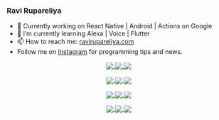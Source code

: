 ### Ravi Rupareliya

- 🔭 Currently working on React Native | Android | Actions on Google
- 🌱 I’m currently learning Alexa | Voice | Flutter
- 📫 How to reach me: [ravirupareliya.com](https://ravirupareliya.com)
- Follow me on [Instagram](https://www.instagram.com/ravi.rupareliya/) for programming tips and news.

<a href="https://www.instagram.com/ravi.rupareliya/" target="_blank">
<!-- insta-feed:START-->
<p align="center">
<img align="center" src=https://scontent-msp1-1.cdninstagram.com/v/t51.2885-15/e35/s150x150/117564950_167171931547080_7523565149947571776_n.jpg?_nc_ht=scontent-msp1-1.cdninstagram.com&_nc_cat=100&_nc_ohc=pnAESjIulNMAX_yhrHP&oh=5d9b1f8d0a227bdbb714193cf0552541&oe=5F6274DD />
<img align="center" src=https://scontent-msp1-1.cdninstagram.com/v/t51.2885-15/e35/s150x150/117307859_603477283647910_4747232603067507655_n.jpg?_nc_ht=scontent-msp1-1.cdninstagram.com&_nc_cat=110&_nc_ohc=HRChRwcHseYAX8Beafu&oh=ae5745d986344680aa1af61024ba25bf&oe=5F618384 />
<img align="center" src=https://scontent-msp1-1.cdninstagram.com/v/t51.2885-15/e35/s150x150/117288606_1432624290459842_4050672627473038302_n.jpg?_nc_ht=scontent-msp1-1.cdninstagram.com&_nc_cat=102&_nc_ohc=G1kxRZtCBAwAX-6Q9-g&oh=ef64398cada78467ba7174d4c70185c7&oe=5F61880F />
</p>
<p align="center">
<img align="center" src=https://scontent-msp1-1.cdninstagram.com/v/t51.2885-15/e35/s150x150/117309611_594067937926129_8782024436396678820_n.jpg?_nc_ht=scontent-msp1-1.cdninstagram.com&_nc_cat=101&_nc_ohc=P4-eslrqAOgAX8QZlKK&oh=db061a9cd34990acac64c24883d87713&oe=5F64753F />
<img align="center" src=https://scontent-msp1-1.cdninstagram.com/v/t51.2885-15/e35/s150x150/117127743_658078131727257_4070559447880632257_n.jpg?_nc_ht=scontent-msp1-1.cdninstagram.com&_nc_cat=109&_nc_ohc=EPYRRjGfi68AX__geLL&oh=4912acf7ef29945381f432b91b57ca80&oe=5F63AA51 />
<img align="center" src=https://scontent-msp1-1.cdninstagram.com/v/t51.2885-15/e35/s150x150/117172054_780830466021649_2450924399071798468_n.jpg?_nc_ht=scontent-msp1-1.cdninstagram.com&_nc_cat=101&_nc_ohc=xZHzXpE5Lc0AX82NsSY&oh=1a4852bce5aed94c79b0c30598676cc5&oe=5F632294 />
</p>
<p align="center">
<img align="center" src=https://scontent-msp1-1.cdninstagram.com/v/t51.2885-15/e35/s150x150/117259823_1001307370304891_6502717509961734850_n.jpg?_nc_ht=scontent-msp1-1.cdninstagram.com&_nc_cat=111&_nc_ohc=ps3NTcoXJbcAX_ZZf8_&oh=57c61f7690c21a10a71ceead559c3807&oe=5F625FE3 />
<img align="center" src=https://scontent-msp1-1.cdninstagram.com/v/t51.2885-15/e35/s150x150/116875545_589014135117880_1603472412541026467_n.jpg?_nc_ht=scontent-msp1-1.cdninstagram.com&_nc_cat=104&_nc_ohc=vGlWpFU0mO4AX_Lq-Ww&oh=322eaceffb73549246d2fedac2672453&oe=5F625FAB />
<img align="center" src=https://scontent-msp1-1.cdninstagram.com/v/t51.2885-15/e35/s150x150/116912362_577297379814924_6557921718373697625_n.jpg?_nc_ht=scontent-msp1-1.cdninstagram.com&_nc_cat=100&_nc_ohc=OBBBXiE-_TUAX9ffQK2&oh=7c1a6955a814f0ca6264f717c9030043&oe=5F610487 />
</p>
<p align="center">
<img align="center" src=https://scontent-msp1-1.cdninstagram.com/v/t51.2885-15/e35/s150x150/116603692_119423466526058_5833109246734827555_n.jpg?_nc_ht=scontent-msp1-1.cdninstagram.com&_nc_cat=102&_nc_ohc=__I1-u-GxXUAX_7tW3i&oh=996dddd1ea971a33b55ed477da7d7770&oe=5F6129BF />
<img align="center" src=https://scontent-msp1-1.cdninstagram.com/v/t51.2885-15/e35/s150x150/116427334_169013964741134_2677625452382760510_n.jpg?_nc_ht=scontent-msp1-1.cdninstagram.com&_nc_cat=102&_nc_ohc=Wb9CcWw89FYAX-7aw6w&oh=c236df312e73415c19c7d6ea43bc7498&oe=5F643209 />
<img align="center" src=https://scontent-msp1-1.cdninstagram.com/v/t51.2885-15/e35/s150x150/116156452_601096737504099_3647929042323841046_n.jpg?_nc_ht=scontent-msp1-1.cdninstagram.com&_nc_cat=103&_nc_ohc=alZpxhvk72kAX_w0wjY&oh=e30abd6f8055e1876dd7d24fe51e3ca8&oe=5F61E94E />
</p>

<!-- insta-feed:END-->
</a>

<!--
**ravirupareliya/ravirupareliya** is a ✨ _special_ ✨ repository because its `README.md` (this file) appears on your GitHub profile.

Here are some ideas to get you started:

- 🔭 I’m currently working on ...
- 🌱 I’m currently learning ...
- 👯 I’m looking to collaborate on ...
- 🤔 I’m looking for help with ...
- 💬 Ask me about ...
- 📫 How to reach me: ...
- 😄 Pronouns: ...
- ⚡ Fun fact: ...
-->
